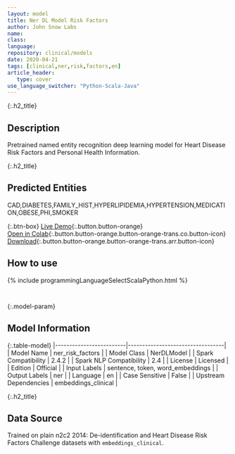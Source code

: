 ```yaml
---
layout: model
title: Ner DL Model Risk Factors
author: John Snow Labs
name: 
class: 
language: 
repository: clinical/models
date: 2020-04-21
tags: [clinical,ner,risk,factors,en]
article_header:
   type: cover
use_language_switcher: "Python-Scala-Java"
---
```


{:.h2_title}
## Description 
Pretrained named entity recognition deep learning model for Heart Disease Risk Factors and Personal Health Information.

 {:.h2_title}
## Predicted Entities
CAD,DIABETES,FAMILY_HIST,HYPERLIPIDEMIA,HYPERTENSION,MEDICATION,OBESE,PHI,SMOKER 

{:.btn-box}
[Live Demo](https://demo.johnsnowlabs.com/healthcare/NER_RISK_FACTORS/){:.button.button-orange}<br/>[Open in Colab](https://colab.research.google.com/github/JohnSnowLabs/spark-nlp-workshop/blob/master/tutorials/Certification_Trainings/Healthcare/1.Clinical_Named_Entity_Recognition_Model.ipynb){:.button.button-orange.button-orange-trans.co.button-icon}<br/>[Download](https://s3.amazonaws.com/auxdata.johnsnowlabs.com/clinical/models/ner_risk_factors_en_2.4.2_2.4_1587513300751.zip){:.button.button-orange.button-orange-trans.arr.button-icon}<br/>

## How to use 
<div class="tabs-box" markdown="1">

{% include programmingLanguageSelectScalaPython.html %}

```python

```

```scala

```
</div>



{:.model-param}
## Model Information
{:.table-model}
|-------------------------|----------------------------------|
| Model Name              | ner_risk_factors                 |
| Model Class             | NerDLModel                       |
| Spark Compatibility     | 2.4.2                            |
| Spark NLP Compatibility | 2.4                              |
| License                 | Licensed                         |
| Edition                 | Official                         |
| Input Labels            | sentence, token, word_embeddings |
| Output Labels           | ner                              |
| Language                | en                               |
| Case Sensitive          | False                            |
| Upstream Dependencies   | embeddings_clinical              |





{:.h2_title}
## Data Source
Trained on plain n2c2 2014: De-identification and Heart Disease Risk Factors Challenge datasets with `embeddings_clinical`.

